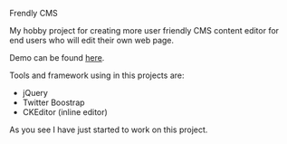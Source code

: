 Frendly CMS

My hobby project for creating more user friendly CMS content editor for end users who will 
edit their own web page. 

Demo can be found [here](http://lukasemolic.si/frendly/).

Tools and framework using in this projects are:

- jQuery
- Twitter Boostrap
- CKEditor (inline editor)


As you see I have just started to work on this project.




